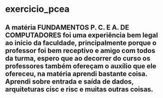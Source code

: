 # exercicio_pcea

## A matéria FUNDAMENTOS P. C. E A. DE COMPUTADORES foi uma experiência bem legal ao início da faculdade, principalmente porque o professor foi bem receptivo e amigo com todos da turma, espero que ao decorrer do curso os professores também ofereçam o auxílio que ele ofereceu, na matéria aprendi bastante coisa. Aprendi sobre entrada e saída de dados, arquiteturas cisc e risc e muitas outras coisas.
